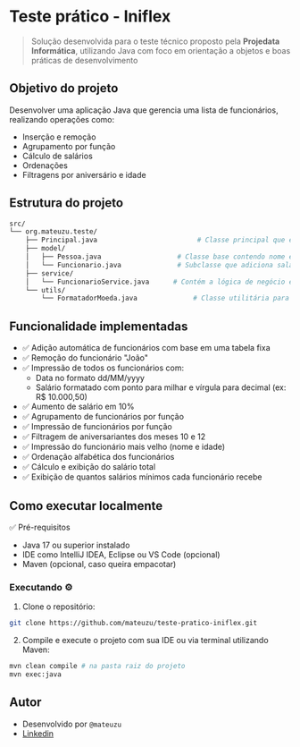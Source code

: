 # Teste prático - Iniflex
>Solução desenvolvida para o teste técnico proposto pela **Projedata Informática**, utilizando Java com foco em orientação a objetos e boas práticas de desenvolvimento


## Objetivo do projeto
Desenvolver uma aplicação Java que gerencia uma lista de funcionários, realizando operações como:
- Inserção e remoção
- Agrupamento por função
- Cálculo de salários
- Ordenações
- Filtragens por aniversário e idade

## Estrutura do projeto
```bash
src/
└── org.mateuzu.teste/
    ├── Principal.java                         # Classe principal que exibe o menu e interage com o serviço
    ├── model/
    │   ├── Pessoa.java                   # Classe base contendo nome e data de nascimento
    │   └── Funcionario.java              # Subclasse que adiciona salário e função
    ├── service/
    │   └── FuncionarioService.java      # Contém a lógica de negócio e manipulação dos funcionários
    └── utils/
        └── FormatadorMoeda.java              # Classe utilitária para formatar datas e valores monetários
```

## Funcionalidade implementadas
- ✅ Adição automática de funcionários com base em uma tabela fixa
- ✅ Remoção do funcionário "João"
- ✅ Impressão de todos os funcionários com:
    - Data no formato dd/MM/yyyy
    - Salário formatado com ponto para milhar e vírgula para decimal (ex: R$ 10.000,50)
- ✅ Aumento de salário em 10%
- ✅ Agrupamento de funcionários por função
- ✅ Impressão de funcionários por função
- ✅ Filtragem de aniversariantes dos meses 10 e 12
- ✅ Impressão do funcionário mais velho (nome e idade)
- ✅ Ordenação alfabética dos funcionários
- ✅ Cálculo e exibição do salário total
- ✅ Exibição de quantos salários mínimos cada funcionário recebe

## Como executar localmente
✅ Pré-requisitos
- Java 17 ou superior instalado
- IDE como IntelliJ IDEA, Eclipse ou VS Code (opcional)
- Maven (opcional, caso queira empacotar)

### Executando ⚙️
1. Clone o repositório:
```bash
git clone https://github.com/mateuzu/teste-pratico-iniflex.git
```
2. Compile e execute o projeto com sua IDE ou via terminal utilizando Maven:
```bash
mvn clean compile # na pasta raiz do projeto
mvn exec:java
```

## Autor
- Desenvolvido por `@mateuzu`
- [Linkedin](https://linkedin.com/in/mateus-ferreira-costa)